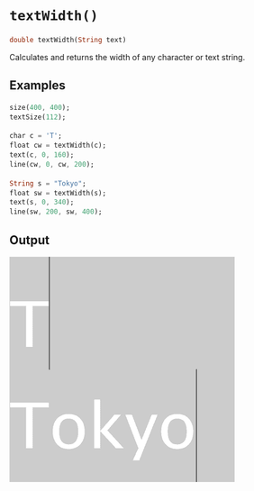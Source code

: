 # `textWidth()`

```dart
double textWidth(String text)
```

Calculates and returns the width of any character or text string.

## Examples

```dart
size(400, 400);
textSize(112);

char c = 'T';
float cw = textWidth(c);
text(c, 0, 160);
line(cw, 0, cw, 200);

String s = "Tokyo";
float sw = textWidth(s);
text(s, 0, 340);
line(sw, 200, sw, 400);
```

## Output

<img src="./_images/textWidth_1.png" width="400" height="400" />
